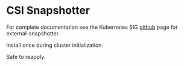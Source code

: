 # CSI Snapshotter

For complete documentation see the Kubernetes SIG [github](https://github.com/kubernetes-csi/external-snapshotter) page for external-snapshotter.

Install once during cluster initialization.

Safe to reapply.